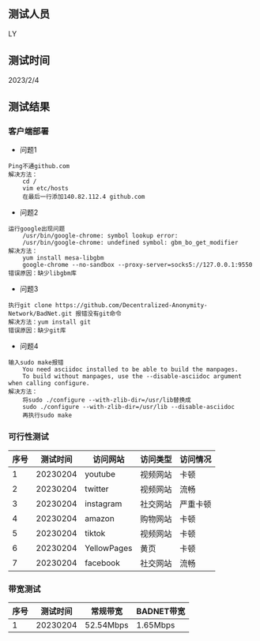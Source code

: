 ## 测试人员

LY

## 测试时间

2023/2/4

## 测试结果

### 客户端部署

- 问题1

```
Ping不通github.com
解决方法：
    cd /
    vim etc/hosts
    在最后一行添加140.82.112.4 github.com
```

- 问题2

```
运行google出现问题
    /usr/bin/google-chrome: symbol lookup error: 
    /usr/bin/google-chrome: undefined symbol: gbm_bo_get_modifier
解决方法：
    yum install mesa-libgbm
    google-chrome --no-sandbox --proxy-server=socks5://127.0.0.1:9550
错误原因：缺少libgbm库
```

- 问题3

```
执行git clone https://github.com/Decentralized-Anonymity-Network/BadNet.git 报错没有git命令
解决方法：yum install git
错误原因：缺少git库
```
 
- 问题4

```
输入sudo make报错
    You need asciidoc installed to be able to build the manpages. 
    To build without manpages, use the --disable-asciidoc argument when calling configure.
解决方法：
    将sudo ./configure --with-zlib-dir=/usr/lib替换成
    sudo ./configure --with-zlib-dir=/usr/lib --disable-asciidoc
    再执行sudo make
```

### 可行性测试

| 序号 | 测试时间 | 访问网站    | 访问类型 | 访问情况   |
| ---- | -------- | ----------- | -------- | ---------- |
| 1    | 20230204 | youtube     | 视频网站     | 卡顿    |
| 2    | 20230204 | twitter      | 视频网站     | 流畅     |
| 3    | 20230204 | instagram      | 社交网站 | 严重卡顿       |
| 4    | 20230204 | amazon         | 购物网站 | 卡顿     |
| 5    | 20230204 | tiktok     | 视频网站 | 卡顿 |
| 6    | 20230204 | YellowPages | 黄页     | 卡顿       |
| 7    | 20230204 | facebook | 社交网站     | 流畅       |


### 带宽测试

| 序号 | 测试时间 | 常规带宽 | BADNET带宽 |
| ---- | -------- | -------- | ---------- |
| 1    | 20230204 | 52.54Mbps   | 1.65Mbps    |

